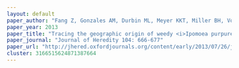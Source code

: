 ```yaml
---
layout: default
paper_author: "Fang Z, Gonzales AM, Durbin ML, Meyer KKT, Miller BH, Volz KM, Clegg MT, Morrell PL "
paper_year: 2013
paper_title: "Tracing the geographic origin of weedy <i>Ipomoea purpurea</i> (common morning glory) in the Southeastern United States"
paper_journal: "Journal of Heredity 104: 666-677"
paper_url: "http://jhered.oxfordjournals.org/content/early/2013/07/26/jhered.est046.abstract"
cluster: 3166515624871387664
---
```

